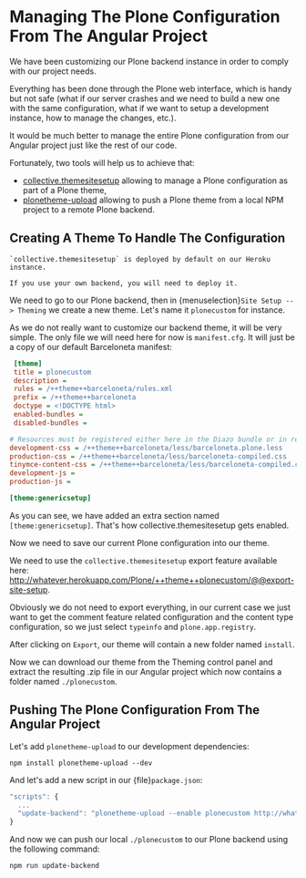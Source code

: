 # Managing The Plone Configuration From The Angular Project

We have been customizing our Plone backend instance in order to comply with our project needs.

Everything has been done through the Plone web interface, which is handy but not safe
(what if our server crashes and we need to build a new one with the same configuration,
what if we want to setup a development instance, how to manage the changes, etc.).

It would be much better to manage the entire Plone configuration from our Angular project
just like the rest of our code.

Fortunately, two tools will help us to achieve that:

- [collective.themesitesetup](https://github.com/collective/collective.themesitesetup/) allowing to manage a Plone configuration as part of a Plone theme,
- [plonetheme-upload](https://github.com/datakurre/plonetheme-upload) allowing to push a Plone theme from a local NPM project to a remote Plone backend.

## Creating A Theme To Handle The Configuration

```{note}
`collective.themesitesetup` is deployed by default on our Heroku instance.

If you use your own backend, you will need to deploy it.
```

We need to go to our Plone backend, then in {menuselection}`Site Setup --> Theming` we create a new theme.
Let's name it `plonecustom` for instance.

As we do not really want to customize our backend theme, it will be very simple.
The only file we will need here for now is `manifest.cfg`.
It will just be a copy of our default Barceloneta manifest:

```ini
 [theme]
 title = plonecustom
 description =
 rules = /++theme++barceloneta/rules.xml
 prefix = /++theme++barceloneta
 doctype = <!DOCTYPE html>
 enabled-bundles =
 disabled-bundles =

# Resources must be registered either here in the Diazo bundle or in registry.xml
development-css = /++theme++barceloneta/less/barceloneta.plone.less
production-css = /++theme++barceloneta/less/barceloneta-compiled.css
tinymce-content-css = /++theme++barceloneta/less/barceloneta-compiled.css
development-js =
production-js =

[theme:genericsetup]
```

As you can see, we have added an extra section named `[theme:genericsetup]`.
That's how collective.themesitesetup gets enabled.

Now we need to save our current Plone configuration into our theme.

We need to use the `collective.themesitesetup` export feature available here:
<http://whatever.herokuapp.com/Plone/++theme++plonecustom/@@export-site-setup>.

Obviously we do not need to export everything, in our current case we just want to get the comment feature related configuration and the content type configuration, so we just select `typeinfo` and `plone.app.registry`.

After clicking on `Export`, our theme will contain a new folder named `install`.

Now we can download our theme from the Theming control panel and extract the resulting .zip file in our Angular project which now contains a folder named `./plonecustom`.

## Pushing The Plone Configuration From The Angular Project

Let's add `plonetheme-upload` to our development dependencies:

```console
npm install plonetheme-upload --dev
```

And let's add a new script in our {file}`package.json`:

```js
"scripts": {
  ...
  "update-backend": "plonetheme-upload --enable plonecustom http://whatever.herokuapp.com/Plone"
}
```

And now we can push our local `./plonecustom` to our Plone backend using the following command:

```console
npm run update-backend
```
